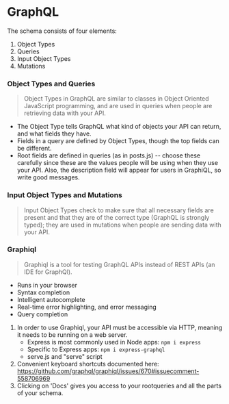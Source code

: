 # GraphQL
The schema consists of four elements:
  1. Object Types
  2. Queries
  3. Input Object Types
  4. Mutations

### Object Types and Queries
> Object Types in GraphQL are similar to classes in Object Oriented JavaScript programming, and are used in queries when people are retrieving data with your API.
- The Object Type tells GraphQL what kind of objects your API can return, and what fields they have.
- Fields in a query are defined by Object Types, though the top fields can be different.
- Root fields are defined in queries (as in posts.js) -- choose these carefully since these are the values people will be using when they use your API.  Also, the description field will appear for users in GraphiQL, so write good messages.

### Input Object Types and Mutations
> Input Object Types check to make sure that all necessary fields are present and that they are of the correct type (GraphQL is strongly typed); they are used in mutations when people are sending data with your API.

### Graphiql
> Graphiql is a tool for testing GraphQL APIs instead of REST APIs (an IDE for GraphQl).
- Runs in your browser
- Syntax completion
- Intelligent autocomplete
- Real-time error highlighting, and error messaging
- Query completion

1. In order to use Graphiql, your API must be accessible via HTTP, meaning it needs to be running on a web server.  
   - Express is most commonly used in Node apps:  `npm i express`
   - Specific to Express apps:  `npm i express-graphql`
   - serve.js and "serve" script
2. Convenient keyboard shortcuts documented here:  https://github.com/graphql/graphiql/issues/670#issuecomment-558706969
3. Clicking on 'Docs' gives you access to your rootqueries and all the parts of your schema. 